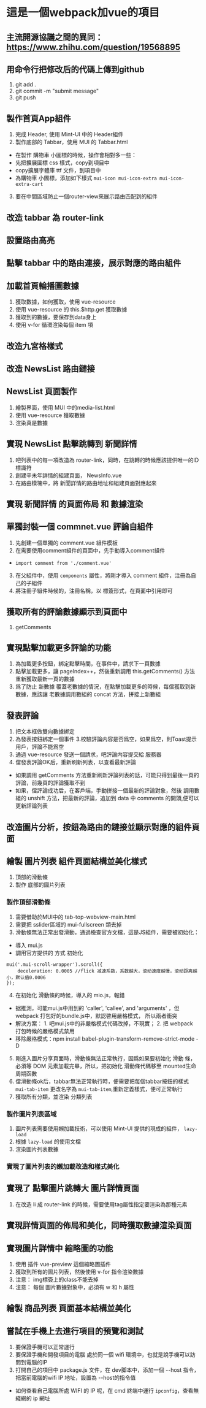 # 這是一個webpack加vue的項目

## 主流開源協議之間的異同：https://www.zhihu.com/question/19568895

## 用命令行把修改后的代碼上傳到github
1. git add .
2. git commit -m "submit message"
3. git push

## 製作首頁App組件
1. 完成 Header, 使用 Mint-UI 中的 Header組件
2. 製作底部的 Tabbar，使用 MUI 的 Tabbar.html
 + 在製作 購物車 小圖標的時候，操作會相對多一些：
 + 先把擴展圖標 css 樣式，copy到項目中
 + copy擴展字體庫 ttf 文件，到項目中
 + 為購物車 小圖標，添加如下樣式 `mui-icon mui-icon-extra mui-icon-extra-cart`
3. 要在中間區域防止一個router-view來展示路由匹配到的組件

## 改造 tabbar 為 router-link

## 設置路由高亮

## 點擊 tabbar 中的路由連接，展示對應的路由組件

## 加載首頁輪播圖數據
1. 獲取數據，如何獲取，使用 vue-resource
2. 使用 vue-resource 的 this.$http.get 獲取數據
3. 獲取到的數據，要保存到data身上
4. 使用 v-for 循環渲染每個 item 項

## 改造九宮格樣式

## 改造 NewsList 路由鏈接

## NewsList 頁面製作
1. 繪製界面，使用 MUI 中的media-list.html
2. 使用 vue-resource 獲取數據
3. 渲染真是數據


## 實現 NewsList 點擊跳轉到 新聞詳情
1. 吧列表中的每一項改造為 router-link，同時，在跳轉的時候應該提供唯一的ID標識符
2. 創建辛未年詳情的組建頁面， NewsInfo.vue
3. 在路由模塊中，將 新聞詳情的路由地址和組建頁面對應起來

## 實現 新聞詳情 的頁面佈局 和 數據渲染

## 單獨封裝一個 commnet.vue 評論自組件
1. 先創建一個單獨的 comment.vue 組件模板
2. 在需要使用comment組件的頁面中，先手動導入comment組件
  + `import comment from './comment.vue'`
3. 在父組件中，使用 `components` 屬性，將剛才導入 comment 組件，注冊為自己的子組件
4. 將注冊子組件時候的，注冊名稱，以 標簽形式，在頁面中引用即可

## 獲取所有的評論數據顯示到頁面中
1. getComments

## 實現點擊加載更多評論的功能
1. 為加載更多按鈕，綁定點擊時間，在事件中，請求下一頁數據
2. 點擊加載更多，讓 pageIndex++，然後重新調用 this.getComments() 方法重新獲取最新一頁的數據
3. 爲了防止 新數據 覆蓋老數據的情況，在點擊加載更多的時候，每儅獲取到新數據，應該讓 老數據調用數組的 concat 方法，拼接上新數組

## 發表評論
1. 把文本框做雙向數據綁定
2. 為發表按鈕綁定一個事件
3.校驗評論内容是否爲空，如果爲空，則Toast提示用戶，評論不能爲空
4. 通過 vue-resource 發送一個請求，吧評論内容提交給 服務器
5. 儅發表評論OK后，重新刷新列表，以查看最新評論
  + 如果調用 getComments 方法重新刷新評論列表的話，可能只得到最後一頁的評論，前幾頁的評論獲取不到
  + 如果，儅評論成功后，在客戶端，手動拼接一個最新的評論對象，然後 調用數組的 unshift 方法，把最新的評論，追加到 data 中 comments 的開頭,便可以更新評論列表

## 改造圖片分析，按鈕為路由的鏈接並顯示對應的組件頁面

## 繪製 圖片列表 組件頁面結構並美化樣式
1. 頂部的滑動條
2. 製作 底部的圖片列表
### 製作頂部滑動條
1. 需要借助於MUI中的 tab-top-webview-main.html
2. 需要把 sslider區域的 mui-fullscreen 類去掉
3. 滑動條無法正常出發滑動，通過檢查官方文檔，這是JS組件，需要被初始化：
  + 導入 mui.js
  + 調用官方提供的 方式 初始化
  ```
  mui('.mui-scroll-wrapper').scroll({
	  deceleration: 0.0005 //flick 减速系数，系数越大，滚动速度越慢，滚动距离越小，默认值0.0006
  });
  ```
4. 在初始化 滑動條的時候，導入的 mio.js，報錯
  + 据推測，可能mui.js中用到的 'caller', 'callee', and  'arguments' ，但 webpack 打包好的bundle.js中，默認啓用嚴格模式， 所以兩者衝突
  + 解決方案： 1. 吧mui.js中的非嚴格模式代碼改掉，不現實；
              2. 把 webpack 打包時候的嚴格模式禁用
  + 移除嚴格模式：npm install  babel-plugin-transform-remove-strict-mode -D
5. 剛進入圖片分享頁面時，滑動條無法正常執行，因爲如果要初始化 滑動  條，必須等 DOM 元素加載完畢，所以，把初始化 滑動條代碼移至 mounted生命周期函數
6. 儅滑動條ok后，tabbar無法正常執行時，便需要把每個tabbar按鈕的樣式    `mui-tab-item` 更改名字為 `mui-tab-item`,重新定義樣式，便可正常執行
7. 獲取所有分類，並渲染 分類列表

### 製作圖片列表區域
1. 圖片列表需要使用嬾加載技術，可以使用 Mint-UI 提供的現成的組件， `lazy-load`
2. 根據 `lazy-load` 的使用文檔
3. 渲染圖片列表數據


### 實現了圖片列表的嬾加載改造和樣式美化

## 實現了 點擊圖片跳轉大 圖片詳情頁面
1. 在改造 li 成 router-link 的時候，需要使用tag屬性指定要渲染為那種元素

## 實現詳情頁面的佈局和美化，同時獲取數據渲染頁面

## 實現圖片詳情中 縮略圖的功能
1. 使用 插件 vue-preview 這個縮略圖插件
2. 獲取到所有的圖片列表，然後使用 v-for  指令渲染數據
3. 注意： img標簽上的class不能去掉
4. 注意： 每個 圖片數據對象中，必須有 w 和 h 屬性


## 繪製 商品列表 頁面基本結構並美化

## 嘗試在手機上去進行項目的預覽和測試
1. 要保證手機可以正常運行
2. 要保證手機和開發項目的電腦 處於同一個 wifi 環境中，也就是說手機可以訪問到電腦的IP
3. 打開自己的項目中 package.js 文件，在 dev脚本中，添加一個 --host 指令，把當前電腦的wifi IP 地址，設置為 --host的指令值
  + 如何查看自己電腦所處 WIFI 的 IP 呢，在 cmd 終端中運行 `ipconfig`，查看無綫網的 ip 網址